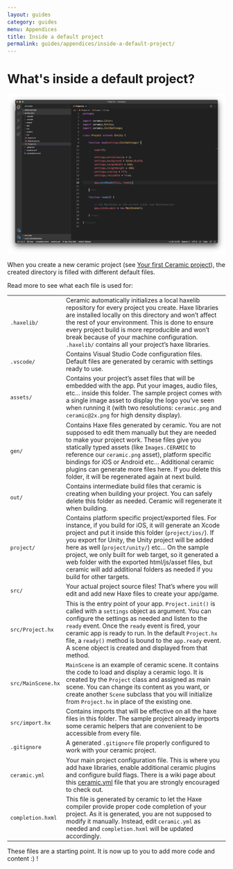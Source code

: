 ```yaml
---
layout: guides
category: guides
menu: Appendices
title: Inside a default project
permalink: guides/appendices/inside-a-default-project/
---
```

# What's inside a default project?

![Ceramic project VSCode](/static/img/ceramic-project-vscode.png)

When you create a new ceramic project (see [Your first Ceramic project](your-first-project)), the created directory is filled with different default files.

Read more to see what each file is used for:

<table>
    <tr>
        <td><code>.haxelib/</code></td>
        <td>Ceramic automatically initializes a local haxelib repository for every project you create. Haxe libraries are installed locally on this directory and won’t affect the rest of your environment. This is done to ensure every project build is more reproducible and won’t break because of your machine configuration. <code>.haxelib/</code> contains all your project’s haxe libraries.</td>
    </tr>
    <tr>
        <td><code>.vscode/</code></td>
        <td>Contains Visual Studio Code configuration files. Default files are generated by ceramic with settings ready to use.</td>
    </tr>
    <tr>
        <td><code>assets/</code></td>
        <td>Contains your project’s asset files that will be embedded with the app. Put your images, audio files, etc… inside this folder. The sample project comes with a single image asset to display the logo you’ve seen when running it (with two resolutions: <code>ceramic.png</code> and <code>ceramic@2x.png</code> for high density display).</td>
    </tr>
    <tr>
        <td><code>gen/</code></td>
        <td>Contains Haxe files generated by ceramic. You are not supposed to edit them manually but they are needed to make your project work. These files give you statically typed assets (like <code>Images.CERAMIC</code> to reference our <code>ceramic.png</code> asset), platform specific bindings for iOS or Android etc… Additional ceramic plugins can generate more files here. If you delete this folder, it will be regenerated again at next build.</td>
    </tr>
    <tr>
        <td><code>out/</code></td>
        <td>Contains intermediate build files that ceramic is creating when building your project. You can safely delete this folder as needed. Ceramic will regenerate it when building.</td>
    </tr>
    <tr>
        <td><code>project/</code></td>
        <td>Contains platform specific project/exported files. For instance, if you build for iOS, it will generate an Xcode project and put it inside this folder (<code>project/ios/</code>). If you export for Unity, the Unity project will be added here as well (<code>project/unity/</code>) etc… On the sample project, we only built for web target, so it generated a web folder with the exported html/js/asset files, but ceramic will add additional folders as needed if you build for other targets.</td>
    </tr>
    <tr>
        <td><code>src/</code></td>
        <td>Your actual project source files! That’s where you will edit and add new Haxe files to create your app/game.</td>
    </tr>
    <tr>
        <td><code>src/Project.hx</code></td>
        <td>This is the entry point of your app. <code>Project.init()</code> is called with a <code>settings</code> object as argument. You can configure the settings as needed and listen to the <code>ready</code> event. Once the <code>ready</code> event is fired, your ceramic app is ready to run. In the default <code>Project.hx</code> file, a <code>ready()</code> method is bound to the <code>app.ready</code> event. A scene object is created and displayed from that method.</td>
    </tr>
    <tr>
        <td><code>src/MainScene.hx</code></td>
        <td><code>MainScene</code> is an example of ceramic scene. It contains the code to load and display a ceramic logo. It is created by the <code>Project</code> class and assigned as main scene. You can change its content as you want, or create another <code>Scene</code> subclass that you will initialize from <code>Project.hx</code> in place of the existing one.</td>
    </tr>
    <tr>
        <td><code>src/import.hx</code></td>
        <td>Contains imports that will be effective on all the haxe files in this folder. The sample project already imports some ceramic helpers that are convenient to be accessible from every file.</td>
    </tr>
    <tr>
        <td><code>.gitignore</code></td>
        <td>A generated <code>.gitignore</code> file properly configured to work with your ceramic project.</td>
    </tr>
    <tr>
        <td><code>ceramic.yml</code></td>
        <td>Your main project configuration file. This is where you add haxe libraries, enable additional ceramic plugins and configure build flags. There is a wiki page about this <a href="https://github.com/ceramic-engine/ceramic/wiki/ceramic.yml">ceramic.yml</a> file that you are strongly encouraged to check out.</td>
    </tr>
    <tr>
        <td><code>completion.hxml</code></td>
        <td>This file is generated by ceramic to let the Haxe compiler provide proper code completion of your project. As it is generated, you are not supposed to modify it manually. Instead, edit <code>ceramic.yml</code> as needed and <code>completion.hxml</code> will be updated accordingly.</td>
    </tr>
</table>

These files are a starting point. It is now up to you to add more code and content :) !
